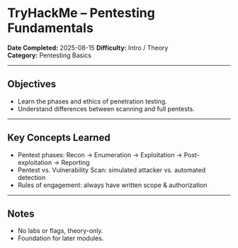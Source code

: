 # TryHackMe – Pentesting Fundamentals

**Date Completed:** 2025-08-15 
**Difficulty:** Intro / Theory  
**Category:** Pentesting Basics  

---

## Objectives
- Learn the phases and ethics of penetration testing.  
- Understand differences between scanning and full pentests.  

---

## Key Concepts Learned
- Pentest phases: Recon → Enumeration → Exploitation → Post-exploitation → Reporting  
- Pentest vs. Vulnerability Scan: simulated attacker vs. automated detection  
- Rules of engagement: always have written scope & authorization  

---

## Notes
- No labs or flags, theory-only.  
- Foundation for later modules.
